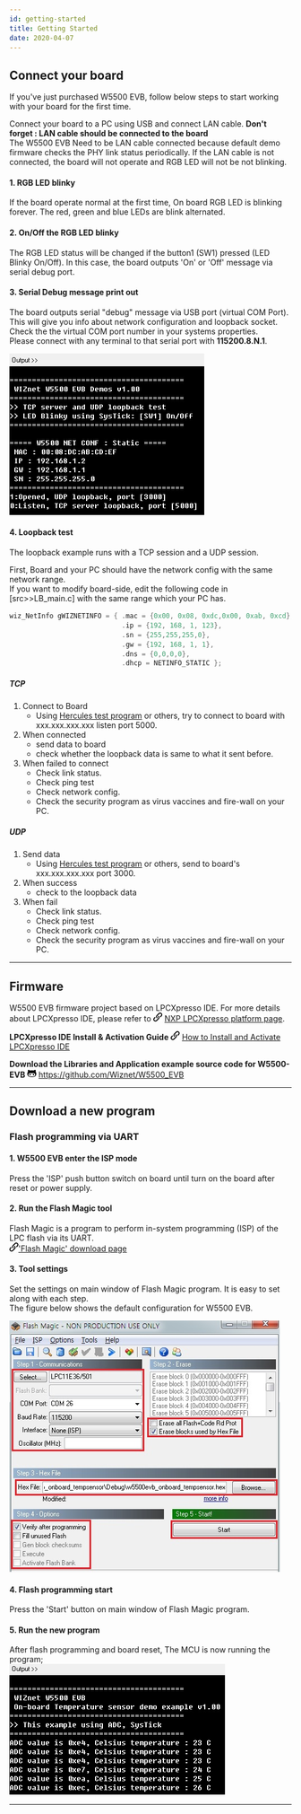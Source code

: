 ```yaml
---
id: getting-started
title: Getting Started
date: 2020-04-07
---
```


## Connect your board

If you've just purchased W5500 EVB, follow below steps to start working with your board for the first time.

Connect your board to a PC using USB and connect LAN cable. **Don't forget : LAN cable should be
connected to the board**  
The W5500 EVB Need to be LAN cable connected because default demo
firmware checks the PHY link status periodically. If the LAN cable is not
connected, the board will not operate and RGB LED will not be not blinking.

#### 1. RGB LED blinky

If the board operate normal at the first time, On board RGB LED is
blinking forever. The red, green and blue LEDs are blink alternated.


#### 2. On/Off the RGB LED blinky

The RGB LED status will be changed if the button1 (SW1) pressed (LED
Blinky On/Off). In this case, the board outputs 'On' or 'Off' message
via serial debug port.


#### 3. Serial Debug message print out

The board outputs serial "debug" message via USB port (virtual COM
Port). This will give you info about network configuration and loopback
socket.  
Check the the virtual COM port number in your systems properties.  
Please connect with any terminal to that serial port with
**115200.8.N.1**.

![](/img/products/w5500/w5500_evb/figures/downloading_serial_printout_on_terminal.jpg)


#### 4. Loopback test

The loopback example runs with a TCP session and a UDP session.

First, Board and your PC should have the network config with the same
network range.  
If you want to modify board-side, edit the following code in
\[src\>\>LB\_main.c\] with the same range which your PC has.
``` cpp
wiz_NetInfo gWIZNETINFO = { .mac = {0x00, 0x08, 0xdc,0x00, 0xab, 0xcd}, //<-mac should be unique.
                            .ip = {192, 168, 1, 123},
                            .sn = {255,255,255,0},
                            .gw = {192, 168, 1, 1},
                            .dns = {0,0,0,0},
                            .dhcp = NETINFO_STATIC };
```


##### TCP

1.  Connect to Board 
      - Using [Hercules test program](https://www.hw-group.com/software/hercules-setup-utility) or
        others, try to connect to board with xxx.xxx.xxx.xxx listen port
        5000.
2.  When connected
      - send data to board 
      - check whether the loopback data is same to what it sent before.
3.  When failed to connect
      - Check link status.
      - Check ping test
      - Check network config.
      - Check the security program as virus vaccines and fire-wall on
        your PC. 


##### UDP

1.  Send data
      - Using [Hercules test program](https://www.hw-group.com/software/hercules-setup-utility) or
        others, send to board's xxx.xxx.xxx.xxx port 3000.
2.  When success
      - check to the loopback data
3.  When fail 
      - Check link status.
      - Check ping test
      - Check network config.
      - Check the security program as virus vaccines and fire-wall on
        your PC. 

-----


## Firmware

W5500 EVB firmware project based on LPCXpresso IDE. For more details about LPCXpresso IDE, please refer to ![](/img/link.png) [NXP LPCXpresso platform page](http://www.lpcware.com/lpcxpresso).

**LPCXpresso IDE Install & Activation Guide**
![](/img/link.png) [How to Install and Activate LPCXpresso IDE](./How-to-Install-and-Activate-LPCXpresso-IDE.md)

**Download the Libraries and Application example source code for W5500-EVB** ![](/img/github.png) https://github.com/Wiznet/W5500_EVB


-----

## Download a new program

### Flash programming via UART

#### 1. W5500 EVB enter the ISP mode

Press the 'ISP' push button switch on board until turn on the board
after reset or power supply.

#### 2. Run the Flash Magic tool

Flash Magic is a program to perform in-system programming (ISP) of the
LPC flash via its UART.  
![](/img/products/w5500/w5500_evb/icons/link.png)['Flash Magic' download page](http://www.flashmagictool.com/)


#### 3. Tool settings

Set the settings on main window of Flash Magic program. It is easy to
set along with each step.  
The figure below shows the default configuration for W5500 EVB.

![](/img/products/w5500/w5500_evb/figures/downloading_nxp_flashmagic_3_tempsensor_box.jpg)

#### 4. Flash programming start

Press the 'Start' button on main window of Flash Magic program.

#### 5. Run the new program

After flash programming and board reset, The MCU is now running the
program;  
![](/img/products/w5500/w5500_evb/figures/downloading_serial_printout_on_terminal_tempsensor.jpg)

-----
